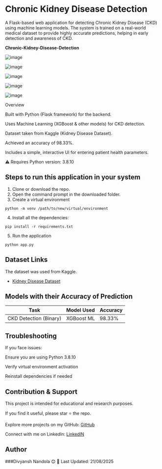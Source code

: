 # Chronic Kidney Disease Detection

A Flask-based web application for detecting Chronic Kidney Disease (CKD) using machine learning models.
The system is trained on a real-world medical dataset to provide highly accurate predictions, helping in early detection and awareness of CKD. 

**Chronic-Kidney-Disease-Detection**

![image](https://user-images.githubusercontent.com/62790398/125474693-082d87df-953e-43d2-b175-08afd43ec9b0.png)

![image](https://user-images.githubusercontent.com/62790398/125474884-71a047bf-2648-49ff-816d-907b1dc2b68a.png)

![image](https://user-images.githubusercontent.com/62790398/125475302-8e02b5d8-d0b2-473b-b83e-f4d807dc0412.png)

![image](https://github.com/user-attachments/assets/093fafc0-7ee7-4f66-862e-ce519da1fcaa)

![image](https://github.com/user-attachments/assets/c44f14ea-d73c-4dea-8396-e295ca77ec11)


Overview

Built with Python (Flask framework) for the backend.

Uses Machine Learning (XGBoost & other models) for CKD detection.

Dataset taken from Kaggle (Kidney Disease Dataset).

Achieved an accuracy of 98.33%.

Includes a simple, interactive UI for entering patient health parameters.

⚠️ Requires Python version: 3.8.10


## Steps to run this application in your system

1. Clone or download the repo.
2. Open the command prompt in the downloaded folder.
3. Create a virtual environment

```
python -m venv /path/to/new/virtual/environment
```

4. Install all the dependencies:

```
pip install -r requirements.txt
```

5. Run the application

```
python app.py
```

## Dataset Links

The dataset was used from Kaggle.

- [Kidney Disease Dataset](https://www.kaggle.com/mansoordaku/ckdisease)

## Models with their Accuracy of Prediction

| Task                   | Model Used | Accuracy |
| ---------------------- | ---------- | -------- |
| CKD Detection (Binary) | XGBoost ML | 98.33%   |


## Troubleshooting

If you face issues:

Ensure you are using Python 3.8.10

Verify virtual environment activation

Reinstall dependencies if needed

## Contribution & Support

This project is intended for educational and research purposes.

If you find it useful, please star ⭐ the repo.

Explore more projects on my GitHub: [GitHub](https://github.com/Divyansh7041)

Connect with me on LinkedIn: [LinkedIN](www.linkedin.com/in/divyansh-patel-2b0326248)

## Author
###Divyansh Nandola 😊
📅 Last Updated: 21/08/2025
